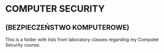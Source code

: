 # COMPUTER SECURITY
## (BEZPIECZEŃSTWO KOMPUTEROWE)
This is a folder with lists from laboratory classes regarding my Computer Security course.
